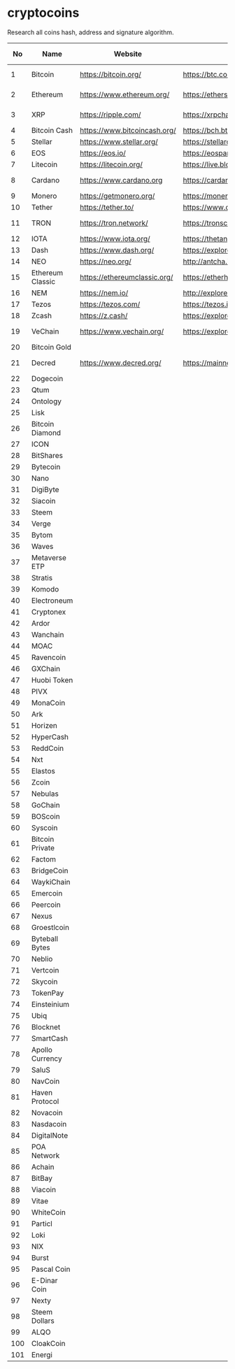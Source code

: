 # cryptocoins
Research all coins hash, address and signature algorithm.

| No | Name | Website | Explorer | Source code | Signature | Sig2 | Hash | Address | Address format | bip44 | testnet faucet | example | reference |
|-----|------------------|------------------------------|--------------------------------------|-------------------------------------|---------------------|--------------------|----------------|----------------------------------------------------------------------------------------------------------|----------------|-------|--------------------------------------------------------|---------|-----------------------------------------------------------------------------------------------------------------------------------|
| 1 | Bitcoin | https://bitcoin.org/ | https://btc.com/ | https://github.com/bitcoin/bitcoin | ECDSA/secp256k1 |  | SHA256 | 137H4GbcDz3e3DS9ADDbee4wa1GHHdcEnW | base58 |  | https://coinfaucet.eu/en/btc-testnet/ |  |  |
| 2 | Ethereum | https://www.ethereum.org/ | https://etherscan.io/ | https://github.com/ethereum/ | ECDSA/secp256k1 |  | SHA3-keccak256 | 0x0bDcBCbB9B0aCA3EAEE7a94A4fb5FB0f16681e2f | hex |  | https://faucet.rinkeby.io/ |  |  |
| 3 | XRP | https://ripple.com/ | https://xrpcharts.ripple.com/#/ | https://github.com/ripple | ECDSA/secp256k1 | ED25519/Curve25519 | SHA256 | rUnpzXPagSPLE2CbTsxa5Ey2xGy62PmDem | base58 |  | https://developers.ripple.com/xrp-test-net-faucet.html |  |  |
| 4 | Bitcoin Cash | https://www.bitcoincash.org/ | https://bch.btc.com/ | https://github.com/bitcoincashorg/ | ECDSA/secp256k1 |  | SHA256 | 1MSh2kijYoZr4cHAVQiNSrYDzZcMhjUYk1 | base58 |  |  |  |  |
| 5 | Stellar | https://www.stellar.org/ | https://stellarchain.io/ | https://github.com/stellar/ | ED25519/Curve25519 |  | SHA256 | GAI3GJ2Q3B35AOZJ36C4ANE3HSS4NK7WI6DNO4ZSHRAX6NG7BMX6VJER |  |  |  |  |  |
| 6 | EOS | https://eos.io/ | https://eospark.com/ | https://github.com/eosio | ECDSA/secp256k1 |  | SHA256 | EOS6MRyAjQq8ud7hVNYcfnVPJqcVpscN5So8BhtHuGYqET5GDW5CV |  |  |  |  |  |
| 7 | Litecoin | https://litecoin.org/ | https://live.blockcypher.com/ltc/ | https://github.com/litecoin-project | ECDSA/secp256k1 |  | SHA256 | LS3L3ThLEyuMWHkDts9BgXseu1byLgbpDw |  |  |  |  |  |
| 8 | Cardano | https://www.cardano.org | https://cardanoexplorer.com/ | https://github.com/input-output-hk | ED25519/Curve25519 |  | Blake2b-224 | DdzFFzCqrhshvNLoWJi1uYoRoHYPDJrv1gzd4CGgKSYHWiqbK8RDiWwnSp9iTwpFENBeRbtJ5dLQURouHntANNKQLAfUsPBRWT3pWj5r | base58 |  |  |  |  |
| 9 | Monero | https://getmonero.org/ | https://moneroblocks.info/ | https://github.com/monero-project |  |  |  | 49Jt4tzbvZ5PyEMub6tNDGKP4zxogN9t1VACVWgTEcMwhtCGjxrDyt5XCDHG6XpA2U1uWsnsyKYdrL25Vp6y2pou2bdboCZ |  |  |  |  |  |
| 10 | Tether | https://tether.to/ | https://www.omniexplorer.info/ | https://github.com/OmniLayer/ | ECDSA/secp256k1 |  | SHA256 | 18KmBuZVAK9qMq38gm5DwFkZ7asvuhGyFT |  |  |  |  |  |
| 11 | TRON | https://tron.network/ | https://tronscan.org | https://github.com/tronprotocol | ECDSA/secp256k1 |  | SHA3-keccak256 | TMYcx6eoRXnePKT1jVn25ZNeMNJ6828HWk |  |  |  |  | https://github.com/tronprotocol/Documentation/blob/master/English_Documentation/Procedures_of_transaction_signature_generation.md |
| 12 | IOTA | https://www.iota.org/ | https://thetangle.org/live | https://github.com/iotaledger | Winternitz one-time |  | keccak384 | JJYINSNHNLDVI9P9HITKMSKJKMXTKDVIULWRCFCBNPEKMYBD9DLSKHMNIYZBSBQFLIYRBSC9ZXDJAESMCVTYQPQDRY |  |  |  |  | https://iota.readme.io/docs/seeds-private-keys-and-accounts |
| 13 | Dash | https://www.dash.org/ | https://explorer.dash.org/chain/Dash | https://github.com/dashpay/ | ECDSA/secp256k1 |  | SHA256 | Xubdr2uaECHfyhVBnAoPCX4dxv14yR3W4d |  |  |  |  |  |
| 14 | NEO | https://neo.org/ | http://antcha.in/ | https://github.com/neo-project | ECDSA/secp256r1 |  |  | AKCbHhCf3Sq9qeCm8n2nmhGdgMuTDrEhmK |  |  |  |  | https://github.com/neo-project/neo/blob/master/neo/Wallets/KeyPair.cs |
| 15 | Ethereum Classic | https://ethereumclassic.org/ | https://etherhub.io/home | https://github.com/ethereumproject | ECDSA/secp256k1 |  | SHA3-keccak256 | 0x18489e2a517b22348f20343b7386b6a81d5261c4 |  |  |  |  |  |
| 16 | NEM | https://nem.io/ | http://explorer.nemchina.com | https://github.com/NemProject | ED25519/Curve25519 |  |  | NDNBRZZ3VZGZ626NFVL357APEYACNL6NMTRKTF5W |  |  |  |  | https://nem.io/wp-content/themes/nem/files/NEM_techRef.pdf |
| 17 | Tezos | https://tezos.com/ | https://tezos.id | https://gitlab.com/tezos/tezos |  |  |  | tz1bZ8vsMAXmaWEV7FRnyhcuUs2fYMaQ6Hkk |  |  |  |  |  |
| 18 | Zcash | https://z.cash/ | https://explorer.zcha.in/ | https://github.com/zcash/ | ECDSA/secp256k1 | ED25519/Curve25519 |  | t1aZ2DGuiokCxHVfb4cGQqXghxy9hUpE6xQ |  |  |  |  |  |
| 19 | VeChain | https://www.vechain.org/ | https://explore.veforge.com/ | https://github.com/vechain/ | ECDSA/secp256k1 |  | SHA3-keccak256 | 0xdde1C7AD4Cca5672a5c6DB767B7ed79794bF7ca8 |  |  |  |  |  |
| 20 | Bitcoin Gold |  |  |  |  |  |  |  |  |  |  |  |  |
| 21 | Decred | https://www.decred.org/ | https://mainnet.decred.org | https://github.com/decred/dcrd | ECDSA/secp256k1 | ED25519/Curve25519 | BLAKE-256 | DsoPvDrJ6RajmUGwuqv2Xt1Pzb3VSbaGCCn |  |  | https://faucet.decred.org/ |  | https://github.com/decred/dcrd/tree/master/dcrec |
| 22 | Dogecoin |  |  |  |  |  |  |  |  |  |  |  |  |
| 23 | Qtum |  |  |  |  |  |  |  |  |  |  |  |  |
| 24 | Ontology |  |  |  |  |  |  |  |  |  |  |  |  |
| 25 | Lisk |  |  |  |  |  |  |  |  |  |  |  |  |
| 26 | Bitcoin Diamond |  |  |  |  |  |  |  |  |  |  |  |  |
| 27 | ICON |  |  |  |  |  |  |  |  |  |  |  |  |
| 28 | BitShares |  |  |  |  |  |  |  |  |  |  |  |  |
| 29 | Bytecoin |  |  |  |  |  |  |  |  |  |  |  |  |
| 30 | Nano |  |  |  |  |  |  |  |  |  |  |  |  |
| 31 | DigiByte |  |  |  |  |  |  |  |  |  |  |  |  |
| 32 | Siacoin |  |  |  |  |  |  |  |  |  |  |  |  |
| 33 | Steem |  |  |  |  |  |  |  |  |  |  |  |  |
| 34 | Verge |  |  |  |  |  |  |  |  |  |  |  |  |
| 35 | Bytom |  |  |  |  |  |  |  |  |  |  |  |  |
| 36 | Waves |  |  |  |  |  |  |  |  |  |  |  |  |
| 37 | Metaverse ETP |  |  |  |  |  |  |  |  |  |  |  |  |
| 38 | Stratis |  |  |  |  |  |  |  |  |  |  |  |  |
| 39 | Komodo |  |  |  |  |  |  |  |  |  |  |  |  |
| 40 | Electroneum |  |  |  |  |  |  |  |  |  |  |  |  |
| 41 | Cryptonex |  |  |  |  |  |  |  |  |  |  |  |  |
| 42 | Ardor |  |  |  |  |  |  |  |  |  |  |  |  |
| 43 | Wanchain |  |  |  |  |  |  |  |  |  |  |  |  |
| 44 | MOAC |  |  |  |  |  |  |  |  |  |  |  |  |
| 45 | Ravencoin |  |  |  |  |  |  |  |  |  |  |  |  |
| 46 | GXChain |  |  |  |  |  |  |  |  |  |  |  |  |
| 47 | Huobi Token |  |  |  |  |  |  |  |  |  |  |  |  |
| 48 | PIVX |  |  |  |  |  |  |  |  |  |  |  |  |
| 49 | MonaCoin |  |  |  |  |  |  |  |  |  |  |  |  |
| 50 | Ark |  |  |  |  |  |  |  |  |  |  |  |  |
| 51 | Horizen |  |  |  |  |  |  |  |  |  |  |  |  |
| 52 | HyperCash |  |  |  |  |  |  |  |  |  |  |  |  |
| 53 | ReddCoin |  |  |  |  |  |  |  |  |  |  |  |  |
| 54 | Nxt |  |  |  |  |  |  |  |  |  |  |  |  |
| 55 | Elastos |  |  |  |  |  |  |  |  |  |  |  |  |
| 56 | Zcoin |  |  |  |  |  |  |  |  |  |  |  |  |
| 57 | Nebulas |  |  |  |  |  |  |  |  |  |  |  |  |
| 58 | GoChain |  |  |  |  |  |  |  |  |  |  |  |  |
| 59 | BOScoin |  |  |  |  |  |  |  |  |  |  |  |  |
| 60 | Syscoin |  |  |  |  |  |  |  |  |  |  |  |  |
| 61 | Bitcoin Private |  |  |  |  |  |  |  |  |  |  |  |  |
| 62 | Factom |  |  |  |  |  |  |  |  |  |  |  |  |
| 63 | BridgeCoin |  |  |  |  |  |  |  |  |  |  |  |  |
| 64 | WaykiChain |  |  |  |  |  |  |  |  |  |  |  |  |
| 65 | Emercoin |  |  |  |  |  |  |  |  |  |  |  |  |
| 66 | Peercoin |  |  |  |  |  |  |  |  |  |  |  |  |
| 67 | Nexus |  |  |  |  |  |  |  |  |  |  |  |  |
| 68 | Groestlcoin |  |  |  |  |  |  |  |  |  |  |  |  |
| 69 | Byteball Bytes |  |  |  |  |  |  |  |  |  |  |  |  |
| 70 | Neblio |  |  |  |  |  |  |  |  |  |  |  |  |
| 71 | Vertcoin |  |  |  |  |  |  |  |  |  |  |  |  |
| 72 | Skycoin |  |  |  |  |  |  |  |  |  |  |  |  |
| 73 | TokenPay |  |  |  |  |  |  |  |  |  |  |  |  |
| 74 | Einsteinium |  |  |  |  |  |  |  |  |  |  |  |  |
| 75 | Ubiq |  |  |  |  |  |  |  |  |  |  |  |  |
| 76 | Blocknet |  |  |  |  |  |  |  |  |  |  |  |  |
| 77 | SmartCash |  |  |  |  |  |  |  |  |  |  |  |  |
| 78 | Apollo Currency |  |  |  |  |  |  |  |  |  |  |  |  |
| 79 | SaluS |  |  |  |  |  |  |  |  |  |  |  |  |
| 80 | NavCoin |  |  |  |  |  |  |  |  |  |  |  |  |
| 81 | Haven Protocol |  |  |  |  |  |  |  |  |  |  |  |  |
| 82 | Novacoin |  |  |  |  |  |  |  |  |  |  |  |  |
| 83 | Nasdacoin |  |  |  |  |  |  |  |  |  |  |  |  |
| 84 | DigitalNote |  |  |  |  |  |  |  |  |  |  |  |  |
| 85 | POA Network |  |  |  |  |  |  |  |  |  |  |  |  |
| 86 | Achain |  |  |  |  |  |  |  |  |  |  |  |  |
| 87 | BitBay |  |  |  |  |  |  |  |  |  |  |  |  |
| 88 | Viacoin |  |  |  |  |  |  |  |  |  |  |  |  |
| 89 | Vitae |  |  |  |  |  |  |  |  |  |  |  |  |
| 90 | WhiteCoin |  |  |  |  |  |  |  |  |  |  |  |  |
| 91 | Particl |  |  |  |  |  |  |  |  |  |  |  |  |
| 92 | Loki |  |  |  |  |  |  |  |  |  |  |  |  |
| 93 | NIX |  |  |  |  |  |  |  |  |  |  |  |  |
| 94 | Burst |  |  |  |  |  |  |  |  |  |  |  |  |
| 95 | Pascal Coin |  |  |  |  |  |  |  |  |  |  |  |  |
| 96 | E-Dinar Coin |  |  |  |  |  |  |  |  |  |  |  |  |
| 97 | Nexty |  |  |  |  |  |  |  |  |  |  |  |  |
| 98 | Steem Dollars |  |  |  |  |  |  |  |  |  |  |  |  |
| 99 | ALQO |  |  |  |  |  |  |  |  |  |  |  |  |
| 100 | CloakCoin |  |  |  |  |  |  |  |  |  |  |  |  |
| 101 | Energi |  |  |  |  |  |  |  |  |  |  |  |  |

